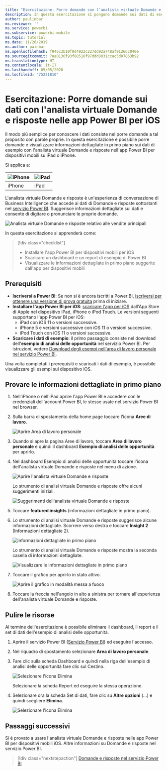 ```yaml
---
title: "Esercitazione: Porre domande con l'analista virtuale Domande e risposte nelle app iOS"
description: In questa esercitazione si pongono domande sui dati di esempio con parole proprie usando l'analista virtuale Domande e risposte nell'app Power BI per dispositivi mobili sul dispositivo iOS.
author: paulinbar
ms.reviewer: ''
ms.service: powerbi
ms.subservice: powerbi-mobile
ms.topic: tutorial
ms.date: 11/26/2019
ms.author: painbar
ms.openlocfilehash: f946c3b10f9d4922c227dd92a748af91266c040e
ms.sourcegitcommit: 7aa0136f93f88516f97ddd8031ccac5d07863b92
ms.translationtype: HT
ms.contentlocale: it-IT
ms.lasthandoff: 05/05/2020
ms.locfileid: "75221810"
---
```

# <a name="tutorial-ask-questions-about-your-data-with-the-qa-virtual-analyst-in-the-power-bi-ios-apps"></a>Esercitazione: Porre domande sui dati con l'analista virtuale Domande e risposte nelle app Power BI per iOS

Il modo più semplice per conoscere i dati consiste nel porre domande a tal proposito con parole proprie. In questa esercitazione è possibile porre domande e visualizzare informazioni dettagliate in primo piano sui dati di esempio con l'analista virtuale Domande e risposte nell'app Power BI per dispositivi mobili su iPad o iPhone. 

Si applica a:

| ![iPhone](./media/tutorial-mobile-apps-ios-qna/iphone-logo-50-px.png) | ![iPad](./media/tutorial-mobile-apps-ios-qna/ipad-logo-50-px.png) |
|:--- |:--- |
| iPhone |iPad |

L'analista virtuale Domande e risposte è un'esperienza di conversazione di Business Intelligence che accede ai dati di Domande e risposte sottostanti nel [servizio Power BI](https://powerbi.com). Suggerisce informazioni dettagliate sui dati e consente di digitare o pronunciare le proprie domande.

![Analista virtuale Domande e risposte relativo alle vendite principali](./media/tutorial-mobile-apps-ios-qna/power-bi-ios-q-n-a-top-sale-intro.png)

In questa esercitazione si apprenderà come:

> [!div class="checklist"]
> * Installare l'app Power BI per dispositivi mobili per iOS
> * Scaricare un dashboard e un report di esempio di Power BI
> * Visualizzare le informazioni dettagliate in primo piano suggerite dall'app per dispositivi mobili

## <a name="prerequisites"></a>Prerequisiti

* **Iscriversi a Power BI**: Se non si è ancora iscritti a Power BI, [iscriversi per ottenere una versione di prova gratuita](https://app.powerbi.com/signupredirect?pbi_source=web) prima di iniziare.
* **Installare l'app Power BI per iOS**: [scaricare l'app per iOS](https://apps.apple.com/app/microsoft-power-bi/id929738808) dall'App Store di Apple nel dispositivo iPad, iPhone o iPod Touch. Le versioni seguenti supportano l'app Power BI per iOS:
  * iPad con iOS 11 o versioni successive.
  * iPhone 5 e versioni successive con iOS 11 o versioni successive. 
  * iPod Touch con iOS 11 o versioni successive.
* **Scaricare i dati di esempio**: il primo passaggio consiste nel download dell'**esempio di analisi delle opportunità** nel servizio Power BI. Per istruzioni, vedere [Download degli esempi nell'area di lavoro personale nel servizio Power BI](./mobile-apps-download-samples.md).


Una volta completati i prerequisiti e scaricati i dati di esempio, è possibile visualizzare gli esempi sul dispositivo iOS.

## <a name="try-featured-insights"></a>Provare le informazioni dettagliate in primo piano
1. Nell'iPhone o nell'iPad aprire l'app Power BI e accedere con le credenziali dell'account Power BI, le stesse usate nel servizio Power BI nel browser.

2. Sulla barra di spostamento della home page toccare l'icona **Aree di lavoro**.

    ![Aprire Area di lavoro personale](./media/tutorial-mobile-apps-ios-qna/power-bi-qna-open-myworkspace.png)

3. Quando si apre la pagina Aree di lavoro, toccare **Area di lavoro personale** e quindi il dashboard **Esempio di analisi delle opportunità** per aprirlo.


3. Nel dashboard Esempio di analisi delle opportunità toccare l'icona dell'analista virtuale Domande e risposte nel menu di azione.

    ![Aprire l'analista virtuale Domande e risposte](./media/tutorial-mobile-apps-ios-qna/power-bi-qna-open-qna.png)

    Lo strumento di analisi virtuale Domande e risposte offre alcuni suggerimenti iniziali.

    ![Suggerimenti dell'analista virtuale Domande e risposte](./media/tutorial-mobile-apps-ios-qna/power-bi-qna-suggestions.png)

3. Toccare **featured insights** (informazioni dettagliate in primo piano).

4. Lo strumento di analisi virtuale Domande e risposte suggerisce alcune informazioni dettagliate. Scorrere verso destra e toccare **Insight 2** (Informazioni dettagliate 2).

    ![informazioni dettagliate in primo piano](./media/tutorial-mobile-apps-ios-qna/power-bi-ios-qna-suggest-insight-2.png)

   Lo strumento di analisi virtuale Domande e risposte mostra la seconda casella di informazioni dettagliate.

    ![Visualizzare le informazioni dettagliate in primo piano](./media/tutorial-mobile-apps-ios-qna/power-bi-ios-qna-show-insight-2.png)

5. Toccare il grafico per aprirlo in stato attivo.

    ![Aprire il grafico in modalità messa a fuoco](./media/tutorial-mobile-apps-ios-qna/power-bi-ios-qna-open-insight-2.png)

6. Toccare la freccia nell'angolo in alto a sinistra per tornare all'esperienza dell'analista virtuale Domande e risposte.

## <a name="clean-up-resources"></a>Pulire le risorse

Al termine dell'esercitazione è possibile eliminare il dashboard, il report e il set di dati dell'esempio di analisi delle opportunità.

1. Aprire il servizio Power BI ([Servizio Power BI](https://app.powerbi.com)) ed eseguire l'accesso.

2. Nel riquadro di spostamento selezionare **Area di lavoro personale**.

3. Fare clic sulla scheda Dashboard e quindi nella riga dell'esempio di analisi delle opportunità fare clic sul Cestino.

    ![Selezionare l'icona Elimina](./media/tutorial-mobile-apps-ios-qna/power-bi-tutorial-mobile-apps-ios-qna-delete-opportunity-analysis-sample.png)

    Selezionare la scheda Report ed eseguire la stessa operazione.

4. Selezionare ora la scheda Set di dati, fare clic su **Altre opzioni** (...) e quindi scegliere **Elimina**.

    ![Selezionare l'icona Elimina](./media/tutorial-mobile-apps-ios-qna/power-bi-tutorial-mobile-apps-ios-qna-delete-opportunity-analysis-sample-datasets.png)

## <a name="next-steps"></a>Passaggi successivi

Si è provato a usare l'analista virtuale Domande e risposte nelle app Power BI per dispositivi mobili iOS. Altre informazioni su Domande e risposte nel servizio Power BI.
> [!div class="nextstepaction"]
> [Domande e risposte nel servizio Power BI](../end-user-q-and-a.md)